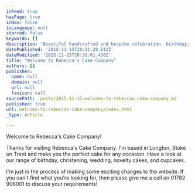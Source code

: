 ```yaml
---
inFeed: true
hasPage: true
inNav: false
inLanguage: null
starred: false
keywords: []
description: 'Beautiful handcrafted and bespoke celebration, birthday, and wedding cakes by Rebecca'
datePublished: '2015-11-15T20:31:20.812Z'
dateModified: '2015-11-15T20:31:01.430Z'
title: "Welcome to Rebecca's Cake Company"
authors: []
publisher:
  name: null
  domain: null
  url: null
  favicon: null
sourcePath: _posts/2015-11-15-welcome-to-rebeccas-cake-company.md
published: true
url: welcome-to-rebeccas-cake-company/index.html
_type: Article

---
```

Welcome to Rebecca's Cake Company!

Thanks for visiting Rebecca's Cake Company.  I'm based in Longton, Stoke on Trent and make you the perfect cake for any occasion.  Have a look at our range of birthday, christening, wedding, novelty cakes, and cupcakes.

I'm just in the process of making some exciting changes to the website.  If you can't find what you're looking for, then please give me a call on 01782 906001 to discuss your requirements!